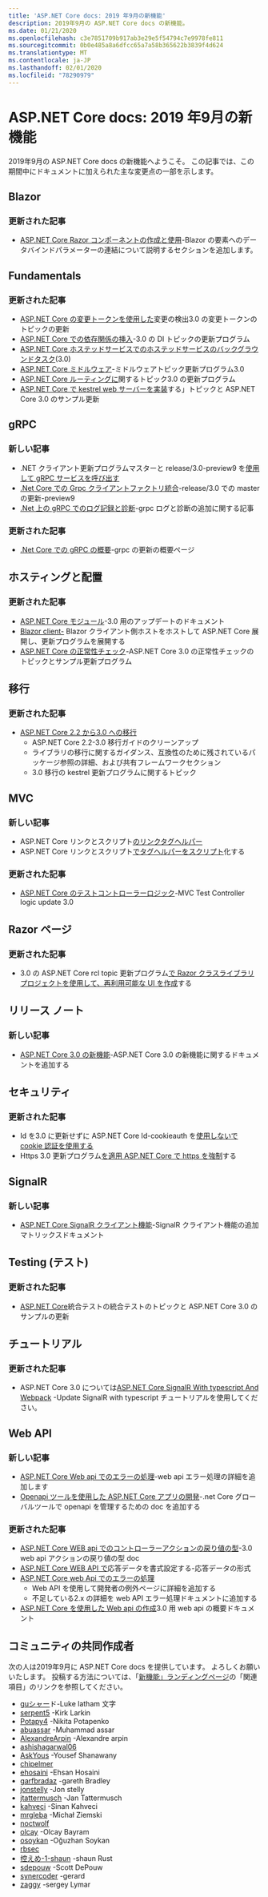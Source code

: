 ```yaml
---
title: 'ASP.NET Core docs: 2019 年9月の新機能'
description: 2019年9月の ASP.NET Core docs の新機能。
ms.date: 01/21/2020
ms.openlocfilehash: c3e7851709b917ab3e29e5f54794c7e9978fe811
ms.sourcegitcommit: 0b0e485a8a6dfcc65a7a58b365622b3839f4d624
ms.translationtype: MT
ms.contentlocale: ja-JP
ms.lasthandoff: 02/01/2020
ms.locfileid: "78290979"
---
```

# <a name="aspnet-core-docs-whats-new-for-september-2019"></a>ASP.NET Core docs: 2019 年9月の新機能

2019年9月の ASP.NET Core docs の新機能へようこそ。 この記事では、この期間中にドキュメントに加えられた主な変更点の一部を示します。

## <a name="blazor"></a>Blazor

### <a name="updated-articles"></a>更新された記事

- [ASP.NET Core Razor コンポーネントの作成と使用](../blazor/components.md)-Blazor の要素へのデータバインドパラメーターの連結について説明するセクションを追加します。

## <a name="fundamentals"></a>Fundamentals

### <a name="updated-articles"></a>更新された記事

- [ASP.NET Core の変更トークンを使用した](../fundamentals/change-tokens.md)変更の検出3.0 の変更トークンのトピックの更新
- [ASP.NET Core での依存関係の挿入](../fundamentals/dependency-injection.md)-3.0 の DI トピックの更新プログラム
- [ASP.NET Core ホステッドサービスでのホステッドサービスのバックグラウンドタスク](../fundamentals/host/hosted-services.md)(3.0)
- [ASP.NET Core ミドルウェア](../fundamentals/middleware/index.md)-ミドルウェアトピック更新プログラム3.0
- [ASP.NET Core ルーティングに](../fundamentals/routing.md)関するトピック3.0 の更新プログラム
- [ASP.NET Core で kestrel web サーバーを実装](../fundamentals/servers/kestrel.md)する」トピックと ASP.NET Core 3.0 のサンプル更新

## <a name="grpc"></a>gRPC

### <a name="new-articles"></a>新しい記事

- .NET クライアント更新プログラムマスターと release/3.0-preview9 を[使用して gRPC サービスを呼び出す](../grpc/client.md)
- [.Net Core での Grpc クライアントファクトリ統合](../grpc/clientfactory.md)-release/3.0 での master の更新-preview9
- [.Net 上の gRPC でのログ記録と診断](../grpc/diagnostics.md)-grpc ログと診断の追加に関する記事

### <a name="updated-articles"></a>更新された記事

- [.Net Core での gRPC の概要](../grpc/index.md)-grpc の更新の概要ページ

## <a name="hosting-and-deployment"></a>ホスティングと配置

### <a name="updated-articles"></a>更新された記事

- [ASP.NET Core モジュール](../host-and-deploy/aspnet-core-module.md)-3.0 用のアップデートのドキュメント
- [Blazor client-](../host-and-deploy/blazor/webassembly.md) Blazor クライアント側ホストをホストして ASP.NET Core 展開し、更新プログラムを展開する
- [ASP.NET Core の正常性チェック](../host-and-deploy/health-checks.md)-ASP.NET Core 3.0 の正常性チェックのトピックとサンプル更新プログラム

## <a name="migration"></a>移行

### <a name="updated-articles"></a>更新された記事

- [ASP.NET Core 2.2 から3.0 への移行](../migration/22-to-30.md)
  - ASP.NET Core 2.2-3.0 移行ガイドのクリーンアップ
  - ライブラリの移行に関するガイダンス、互換性のために残されているパッケージ参照の詳細、および共有フレームワークセクション
  - 3\.0 移行の kestrel 更新プログラムに関するトピック

## <a name="mvc"></a>MVC

### <a name="new-articles"></a>新しい記事

- ASP.NET Core リンクとスクリプト[のリンクタグヘルパー](../mvc/views/tag-helpers/built-in/link-tag-helper.md)
- ASP.NET Core リンクとスクリプト[でタグヘルパーをスクリプト](../mvc/views/tag-helpers/built-in/script-tag-helper.md)化する

### <a name="updated-articles"></a>更新された記事

- [ASP.NET Core のテストコントローラーロジック](../mvc/controllers/testing.md)-MVC Test Controller logic update 3.0

## <a name="razor-pages"></a>Razor ページ

### <a name="updated-articles"></a>更新された記事

- 3\.0 の ASP.NET Core rcl topic 更新プログラム[で Razor クラスライブラリプロジェクトを使用して、再利用可能な UI を作成](../razor-pages/ui-class.md)する

## <a name="release-notes"></a>リリース ノート

### <a name="new-articles"></a>新しい記事

- [ASP.NET Core 3.0 の新機能](../release-notes/aspnetcore-3.0.md)-ASP.NET Core 3.0 の新機能に関するドキュメントを追加する

## <a name="security"></a>セキュリティ

### <a name="updated-articles"></a>更新された記事

- Id を3.0 に更新せずに ASP.NET Core Id-cookieauth を[使用しないで cookie 認証を使用する](../security/authentication/cookie.md)
- Https 3.0 更新プログラム[を適用 ASP.NET Core で https を強制](../security/enforcing-ssl.md)する

## <a name="signalr"></a>SignalR

### <a name="new-articles"></a>新しい記事

- [ASP.NET Core SignalR クライアント機能](../signalr/client-features.md)-SignalR クライアント機能の追加マトリックスドキュメント

## <a name="testing"></a>Testing (テスト)

### <a name="updated-articles"></a>更新された記事

- [ASP.NET Core](../test/integration-tests.md)統合テストの統合テストのトピックと ASP.NET Core 3.0 のサンプルの更新

## <a name="tutorials"></a>チュートリアル

### <a name="updated-articles"></a>更新された記事

- ASP.NET Core 3.0 については[ASP.NET Core SignalR With typescript And Webpack](../tutorials/signalr-typescript-webpack.md) -Update SignalR with typescript チュートリアルを使用してください。

## <a name="web-api"></a>Web API

### <a name="new-articles"></a>新しい記事

- [ASP.NET Core Web api でのエラーの処理](../web-api/handle-errors.md)-web api エラー処理の詳細を追加します
- [Openapi ツールを使用した ASP.NET Core アプリの開発](../web-api/microsoft.dotnet-openapi.md)-.net Core グローバルツールで openapi を管理するための doc を追加する

### <a name="updated-articles"></a>更新された記事

- [ASP.NET Core WEB api でのコントローラーアクションの戻り値の型](../web-api/action-return-types.md)-3.0 web api アクションの戻り値の型 doc
- [ASP.NET Core WEB API で](../web-api/advanced/formatting.md)応答データを書式設定する-応答データの形式
- [ASP.NET Core web Api でのエラーの処理](../web-api/handle-errors.md)
  - Web API を使用して開発者の例外ページに詳細を追加する
  - 不足している2.x の詳細を web API エラー処理ドキュメントに追加する
- [ASP.NET Core を使用した Web api の作成](../web-api/index.md)3.0 用 web api の概要ドキュメント

## <a name="community-contributors"></a>コミュニティの共同作成者

次の人は2019年9月に ASP.NET Core docs を提供しています。 よろしくお願いいたします。 投稿する方法については、「[新機能」ランディングページ](index.yml)の「関連項目」のリンクを参照してください。

- [guシャー](https://github.com/guardrex)ド-Luke latham 文字
- [serpent5](https://github.com/serpent5) -Kirk Larkin
- [Potapy4](https://github.com/Potapy4) -Nikita Potapenko
- [abuassar](https://github.com/abuassar) -Muhammad assar
- [AlexandreArpin](https://github.com/AlexandreArpin) -Alexandre arpin
- [ashishagarwal06](https://github.com/ashishagarwal06) 
- [AskYous](https://github.com/AskYous) -Yousef Shanawany
- [chipelmer](https://github.com/chipelmer) 
- [ehosaini](https://github.com/ehosaini) -Ehsan Hosaini
- [garfbradaz](https://github.com/garfbradaz) -gareth Bradley
- [jonstelly](https://github.com/jonstelly) -Jon stelly
- [jtattermusch](https://github.com/jtattermusch) -Jan Tattermusch
- [kahveci](https://github.com/kahveci) -Sinan Kahveci
- [mrgleba](https://github.com/mrgleba) -Michał Ziemski
- [noctwolf](https://github.com/noctwolf) 
- [olcay](https://github.com/olcay) -Olcay Bayram
- [osoykan](https://github.com/osoykan) -Oğuzhan Soykan
- [rbsec](https://github.com/rbsec) 
- [控えめ-1-shaun](https://github.com/rusty-1-shaun) -shaun Rust
- [sdepouw](https://github.com/sdepouw) -Scott DePouw
- [synercoder](https://github.com/synercoder) -gerard
- [zaggy](https://github.com/zaggy) -sergey Lymar
